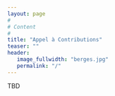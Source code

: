 ```yaml
---
layout: page
#
# Content
#
title: "Appel à Contributions"
teaser: ""
header:
   image_fullwidth: "berges.jpg"
   permalink: "/"
---
```

TBD

